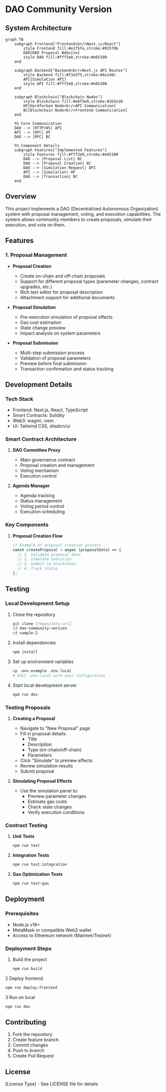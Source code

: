 # DAO Community Version

## System Architecture

```mermaid
graph TB
    subgraph Frontend["Frontend<br/>Next.js/React"]
        style Frontend fill:#e1f5fe,stroke:#01579b
        DAO[DAO Proposal Website]
        style DAO fill:#fff3e0,stroke:#e65100
    end

    subgraph Backend["Backend<br/>Next.js API Routes"]
        style Backend fill:#f3e5f5,stroke:#4a148c
        API[Simulation API]
        style API fill:#fff3e0,stroke:#e65100
    end

    subgraph Blockchain["Blockchain Nodes"]
        style Blockchain fill:#e8f5e9,stroke:#1b5e20
        HF[Hardforked Node<br/>API Communication]
        BC[Blockchain Node<br/>Frontend Communication]
    end

    %% Core Communication
    DAO --> |HTTP/WS| API
    API --> |RPC| HF
    DAO --> |RPC| BC

    %% Component Details
    subgraph Features["Implemented Features"]
        style Features fill:#fff3e0,stroke:#e65100
        DAO --> |Proposal List| BC
        DAO --> |Proposal Creation| BC
        DAO --> |Simulation Request| API
        API --> |Simulation| HF
        DAO --> |Transaction| BC
    end
```

## Overview
This project implements a DAO (Decentralized Autonomous Organization) system with proposal management, voting, and execution capabilities. The system allows community members to create proposals, simulate their execution, and vote on them.

## Features

### 1. Proposal Management
- **Proposal Creation**
  - Create on-chain and off-chain proposals
  - Support for different proposal types (parameter changes, contract upgrades, etc.)
  - Rich text editor for proposal description
  - Attachment support for additional documents

- **Proposal Simulation**
  - Pre-execution simulation of proposal effects
  - Gas cost estimation
  - State change preview
  - Impact analysis on system parameters

- **Proposal Submission**
  - Multi-step submission process
  - Validation of proposal parameters
  - Preview before final submission
  - Transaction confirmation and status tracking



## Development Details

### Tech Stack
- Frontend: Next.js, React, TypeScript
- Smart Contracts: Solidity
- Web3: wagmi, viem
- UI: Tailwind CSS, shadcn/ui

### Smart Contract Architecture
1. **DAO Committee Proxy**
   - Main governance contract
   - Proposal creation and management
   - Voting mechanism
   - Execution control

2. **Agenda Manager**
   - Agenda tracking
   - Status management
   - Voting period control
   - Execution scheduling

### Key Components
1. **Proposal Creation Flow**
   ```typescript
   // Example of proposal creation process
   const createProposal = async (proposalData) => {
     // 1. Validate proposal data
     // 2. Simulate execution
     // 3. Submit to blockchain
     // 4. Track status
   };
   ```


## Testing

### Local Development Setup
1. Clone the repository
   ```bash
   git clone [repository-url]
   cd dao-community-version
   cd sample-2
   ```

2. Install dependencies
   ```bash
   npm install
   ```

3. Set up environment variables
   ```bash
   cp .env.example .env.local
   # Edit .env.local with your configuration
   ```

4. Start local development server
   ```bash
   npm run dev
   ```

### Testing Proposals

1. **Creating a Proposal**
   - Navigate to "New Proposal" page
   - Fill in proposal details:
     - Title
     - Description
     - Type (on-chain/off-chain)
     - Parameters
   - Click "Simulate" to preview effects
   - Review simulation results
   - Submit proposal

2. **Simulating Proposal Effects**
   - Use the simulation panel to:
     - Preview parameter changes
     - Estimate gas costs
     - Check state changes
     - Verify execution conditions


### Contract Testing

1. **Unit Tests**
   ```bash
   npm run test
   ```

2. **Integration Tests**
   ```bash
   npm run test:integration
   ```

3. **Gas Optimization Tests**
   ```bash
   npm run test:gas
   ```

## Deployment

### Prerequisites
- Node.js v16+
- MetaMask or compatible Web3 wallet
- Access to Ethereum network (Mainnet/Testnet)

### Deployment Steps
1. Build the project
   ```bash
   npm run build
   ```

2 Deploy frontend
   ```bash
   npm run deploy:frontend
   ```

3 Run on local
   ```bash
   npm run dev
   ```

## Contributing
1. Fork the repository
2. Create feature branch
3. Commit changes
4. Push to branch
5. Create Pull Request

## License
[License Type] - See LICENSE file for details